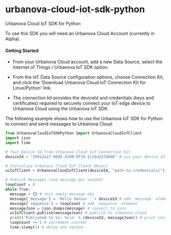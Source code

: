 # urbanova-cloud-iot-sdk-python
Urbanova Cloud IoT SDK for Python

To use this SDK you will need an Urbanova Cloud Account (currently in Alpha).

#### Getting Started

* From your Urbanova Cloud account, add a new Data Source, select the Internet of Things / Urbanova IoT SDK option.

* From the IoT Data Source configuration options, choose Connection Kit, and click the 'Download Urbanova Cloud IoT Connection Kit for Linux/Python' link.

* The connection kit provides the deviceId and credentials (keys and certificates) required to securely connect your IoT edge device to Urbanova Cloud using the Urbanova IoT SDK.

The following example shows how to use the Urbanova IoT SDK for Python to connect and send messages to Urbanova Cloud:

```python
from UrbanovaCloudIoTSDKPython import UrbanovaCloudIoTClient
import json
import time

# Your Device ID from Urbanova Cloud IoT Connection Kit
deviceId = "25912a1f-08d5-4198-9f3d-2c14a3274b66" # use your device id

# Initialize Urbanova Cloud IoT Client Object
ucIoTClient = UrbanovaCloudIoTClient(deviceId, "path-to-credentials/")

# Publish Messages (one message per second)
loopCount = 0
while True:
  message = {} # init empty message obj
  message['message'] = 'Hello Sensor ' + deviceId # add `message` element
  message['sequence'] = loopCount # add `sequence` element
  messageJson = json.dumps(message) # convert to json
  ucIoTClient.publish(messageJson) # publish to urbanova cloud
  print('Published to %s: %s\n' % (deviceId, messageJson)) # print console
  loopCount += 1 # increment counter
  time.sleep(1) # delay one second
  ```
